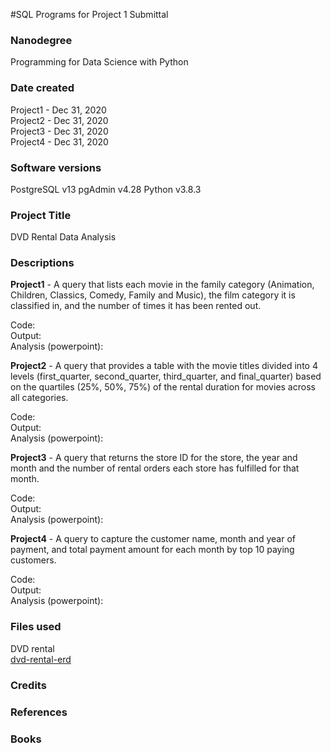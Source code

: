 #SQL Programs for Project 1 Submittal

### Nanodegree
Programming for Data Science with Python

### Date created
Project1 - Dec 31, 2020  
Project2 - Dec 31, 2020  
Project3 - Dec 31, 2020  
Project4 - Dec 31, 2020

### Software versions
PostgreSQL v13 
pgAdmin v4.28
Python v3.8.3

### Project Title
DVD Rental Data Analysis

### Descriptions
**Project1** - A query that lists each movie in the family category (Animation, Children, Classics, Comedy, Family and Music), the film category it is classified in, and the number of times it has been rented out.

Code:  
Output:  
Analysis (powerpoint):

**Project2** - A query that provides a table with the movie titles divided into 4 levels (first_quarter, second_quarter, third_quarter, and final_quarter) based on the quartiles (25%, 50%, 75%) of the rental duration for movies across all categories.

Code:  
Output:  
Analysis (powerpoint):

**Project3** - A query that returns the store ID for the store, the year and month and the number of rental orders each store has fulfilled for that month.

Code:  
Output:  
Analysis (powerpoint):

**Project4** - A query to capture the customer name, month and year of payment, and total payment amount for each month by top 10 paying customers.

Code:  
Output:  
Analysis (powerpoint):


### Files used
DVD rental  
[dvd-rental-erd](https://github.com/urbanengr/u_sql_projects)

### Credits


### References


### Books

